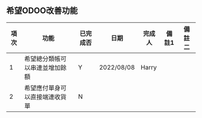 ## 希望ODOO改善功能

|項次|功能|已完成否|日期|完成人|備註1|備註二|
|--|--|--|--|--|--|--|
|1|希望總分類帳可以串連並增加餘額|Y|2022/08/08|Harry| | |
|2|希望應付單身可以直接端連收貨單|N||| | |
